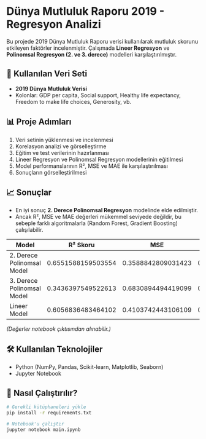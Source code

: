 # Dünya Mutluluk Raporu 2019 - Regresyon Analizi

Bu projede 2019 Dünya Mutluluk Raporu verisi kullanılarak mutluluk skorunu etkileyen faktörler incelenmiştir. Çalışmada **Lineer Regresyon** ve **Polinomsal Regresyon (2. ve 3. derece)** modelleri karşılaştırılmıştır.

## 🔎 Kullanılan Veri Seti
- **2019 Dünya Mutluluk Verisi**
- Kolonlar: GDP per capita, Social support, Healthy life expectancy, Freedom to make life choices, Generosity, vb.

## 📊 Proje Adımları
1. Veri setinin yüklenmesi ve incelenmesi
2. Korelasyon analizi ve görselleştirme
3. Eğitim ve test verilerinin hazırlanması
4. Lineer Regresyon ve Polinomsal Regresyon modellerinin eğitilmesi
5. Model performanslarının R², MSE ve MAE ile karşılaştırılması
6. Sonuçların görselleştirilmesi

## 📈 Sonuçlar
- En iyi sonuç **2. Derece Polinomsal Regresyon** modelinde elde edilmiştir.
- Ancak R², MSE ve MAE değerleri mükemmel seviyede değildir, bu sebeple farklı algoritmalarla (Random Forest, Gradient Boosting) çalışılabilir.

| Model                     | R² Skoru | MSE   | MAE   |
|----------------------------|----------|-------|-------|
| 2. Derece Polinomsal Model | 0.6551588159503554      | 0.3588842809031423   | 0.44647699837668686   |
| 3. Derece Polinomsal Model | 0.3436397549522613      | 0.6830894494419099   | 0.592618896484375   |
| Lineer Model               | 0.6056836483464102      | 0.4103742443106109   | 0.4958602742165801   |

*(Değerler notebook çıktısından alınabilir.)*

## 🛠️ Kullanılan Teknolojiler
- Python (NumPy, Pandas, Scikit-learn, Matplotlib, Seaborn)
- Jupyter Notebook

## 🚀 Nasıl Çalıştırılır?
```bash
# Gerekli kütüphaneleri yükle
pip install -r requirements.txt

# Notebook'u çalıştır
jupyter notebook main.ipynb
